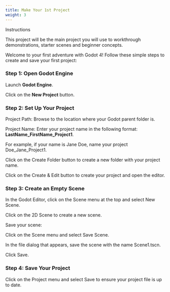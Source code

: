 ```yaml
---
title: Make Your 1st Project
weight: 3
---
```

Instructions

This project will be the main project you will use to workthrough demonstrations, starter scenes and beginner concepts.

Welcome to your first adventure with Godot 4! Follow these simple steps to create and save your first project:

### Step 1: Open Godot Engine
Launch **Godot Engine**.

Click on the **New Project** button.

### Step 2: Set Up Your Project
Project Path: Browse to the location where your Godot parent folder is.

Project Name: Enter your project name in the following format: **LastName_FirstName_Project1**. 

For example, if your name is Jane Doe, name your project Doe_Jane_Project1.

Click on the Create Folder button to create a new folder with your project name.

Click on the Create & Edit button to create your project and open the editor.

### Step 3: Create an Empty Scene
In the Godot Editor, click on the Scene menu at the top and select New Scene.

Click on the 2D Scene to create a new scene.

Save your scene:

Click on the Scene menu and select Save Scene.

In the file dialog that appears, save the scene with the name Scene1.tscn.

Click Save.

### Step 4: Save Your Project
Click on the Project menu and select Save to ensure your project file is up to date.

